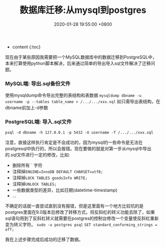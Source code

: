 ﻿---
layout: post
title:  数据库迁移:从mysql到postgres
date:   2020-01-28 19:55:00 +0800
categories: note
tag: 项目
---

* content
{:toc}



现在由于某些原因我需要把一个MySQL数据库中的数据迁移到PostgreSQL中，本来打算使用python脚本解决，后来通过简单的导出导入sql文件解决了迁移问题。

### MySQL端: 导出.sql备份文件
使用mysqldump命令导出完整的表结构和表数据
`mysqldump dbname -u username -p --tables table_name > /.../.../xxx.sql`
如只需导出表结构，在dbname前加上-d参数

### PostgreSQL端: 导入.sql文件
`psql -d dbname -h 127.0.0.1 -p 5432 -U username -f /.../.../xxx.sql`

注意，直接这样执行肯定是不会成功的，因为mysql的一些命令是无法在postgresql中执行的，所以会报错。现在要做的就是对第一步从mysql中导出的.sql文件进行一定的修改，比如:
+ 删除所有 ` 字符
+ 注释掉`ENGINE=InnoDB DEFAULT CHARSET=utf8;`
+ 注释掉`LOCK TABLES goodsInfo WRITE;`
+ 注释掉`UNLOCK TABLES;`
+ 一些数据类型的差异，比如日期(datetime-timestamp)
+ ...

不确定的话就一直尝试直到没有报错，但是这里面有一个地方比较坑的是postgres里面在9.0版本后修改了转移方式，将反斜杠的转义功能去除了，如果sql语句用到了反斜杠转义就需要在postgres的控制台修改一个变量使反斜杠重新变为转义字符。
`sudo -u postgres psql`
`SET standard_conforming_strings = off;`

我在上述步骤完成后成功的迁移了数据。
